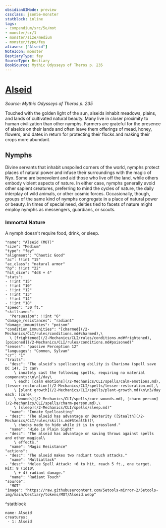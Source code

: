 ```yaml
---
obsidianUIMode: preview
cssclass: json5e-monster
statblock: inline
tags:
- compendium/src/5e/mot
- monster/cr/1
- monster/size/medium
- monster/type/fey
aliases: ["Alseid"]
NoteIcon: monster
BestiaryType: fey
SourceType: Bestiary
BookSource: Mythic Odysseys of Theros p. 235
---
```

# [Alseid](2-Mechanics/CLI/bestiary/fey/alseid-mot.md)
*Source: Mythic Odysseys of Theros p. 235*  

Touched with the golden light of the sun, alseids inhabit meadows, plains, and lands of cultivated natural beauty. Many live in closer proximity to human civilization than other nymphs. Farmers are grateful for the presence of alseids on their lands and often leave them offerings of mead, honey, flowers, and dates in return for protecting their flocks and making their crops more abundant.

## Nymphs

Divine servants that inhabit unspoiled corners of the world, nymphs protect places of natural power and infuse their surroundings with the magic of Nyx. Some are benevolent and aid those who live off the land, while others embody violent aspects of nature. In either case, nymphs generally avoid other sapient creatures, preferring to mind the cycles of nature, the daily interplay of wild animals, or other cosmic forces. Occasionally, though, groups of the same kind of nymphs congregate in a place of natural power or beauty. In times of special need, deities tied to facets of nature might employ nymphs as messengers, guardians, or scouts.

### Immortal Nature

A nymph doesn't require food, drink, or sleep.

```statblock
"name": "Alseid (MOT)"
"size": "Medium"
"type": "fey"
"alignment": "Chaotic Good"
"ac": !!int "15"
"ac_class": "natural armor"
"hp": !!int "22"
"hit_dice": "4d8 + 4"
"stats":
- !!int "15"
- !!int "10"
- !!int "12"
- !!int "13"
- !!int "14"
- !!int "18"
"speed": "30 ft."
"skillsaves":
  "Persuasion": !!int "6"
"damage_resistances": "radiant"
"damage_immunities": "poison"
"condition_immunities": "[charmed](/2-Mechanics/CLI/rules/conditions.md#charmed),\
  \ [frightened](/2-Mechanics/CLI/rules/conditions.md#frightened), [poisoned](/2-Mechanics/CLI/rules/conditions.md#poisoned)"
"senses": "passive Perception 12"
"languages": "Common, Sylvan"
"cr": "1"
"traits":
- "desc": "The alseid's spellcasting ability is Charisma (spell save DC 14). It can\
    \ innately cast the following spells, requiring no material components:\n\n1/day\
    \ each: [calm emotions](/2-Mechanics/CLI/spells/calm-emotions.md), [lesser restoration](/2-Mechanics/CLI/spells/lesser-restoration.md),\
    \ [plant growth](/2-Mechanics/CLI/spells/plant-growth.md)\n\n3/day each: [cure\
    \ wounds](/2-Mechanics/CLI/spells/cure-wounds.md), [charm person](/2-Mechanics/CLI/spells/charm-person.md),\
    \ [sleep](/2-Mechanics/CLI/spells/sleep.md)"
  "name": "Innate Spellcasting"
- "desc": "The alseid has advantage on Dexterity ([Stealth](/2-Mechanics/CLI/rules/skills.md#Stealth))\
    \ checks made to hide while it is in grassland."
  "name": "Hide in Plain Sight"
- "desc": "The alseid has advantage on saving throws against spells and other magical\
    \ effects."
  "name": "Magic Resistance"
"actions":
- "desc": "The alseid makes two radiant touch attacks."
  "name": "Multiattack"
- "desc": "Melee Spell Attack: +6 to hit, reach 5 ft., one target. Hit: 9 (1d10\
    \ + 4) radiant damage."
  "name": "Radiant Touch"
"source":
- "MOT"
"image": "https://raw.githubusercontent.com/5etools-mirror-2/5etools-img/main/bestiary/tokens/MOT/Alseid.webp"
```
^statblock

```encounter-table
name: Alseid
creatures:
 - 1: Alseid
```